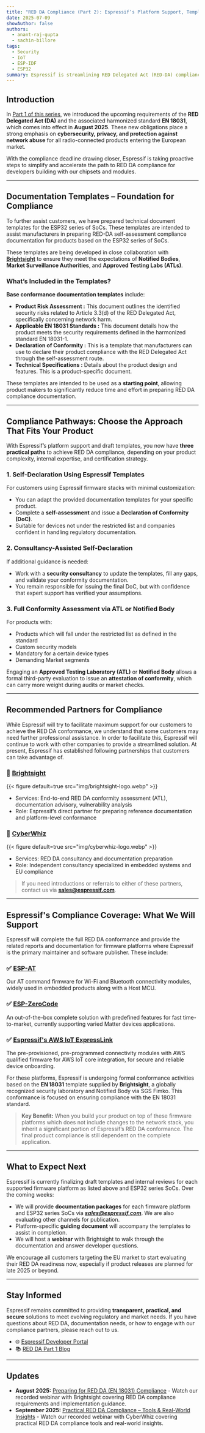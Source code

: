 ```yaml
---
title: "RED DA Compliance (Part 2): Espressif’s Platform Support, Templates, and Pathways for Conformity"
date: 2025-07-09
showAuthor: false
authors:
  - anant-raj-gupta
  - sachin-billore
tags:
  - Security
  - IoT
  - ESP-IDF
  - ESP32
summary: Espressif is streamlining RED Delegated Act (RED-DA) compliance by providing pre-certified firmware platforms, documentation templates, and partner support to help developers meet the upcoming EN 18031 standard. With flexible pathways including self-declaration and third-party assessments, developers can accelerate EU market readiness for Aug 2025 and beyond.
---
```


## Introduction

In [Part 1 of this series](https://developer.espressif.com/blog/2025/04/esp32-red-da-en18031-compliance-guide/), we introduced the upcoming requirements of the **RED Delegated Act (DA)** and the associated harmonized standard **EN 18031**, which comes into effect in **August 2025**. These new obligations place a strong emphasis on **cybersecurity, privacy, and protection against network abuse** for all radio-connected products entering the European market.

With the compliance deadline drawing closer, Espressif is taking proactive steps to simplify and accelerate the path to RED DA compliance for developers building with our chipsets and modules.

---

## Documentation Templates – Foundation for Compliance

To further assist customers, we have prepared technical document templates for the ESP32 series of SoCs. These templates are intended to assist manufacturers in preparing RED-DA self-assessment compliance documentation for products based on the ESP32 series of SoCs.

These templates are being developed in close collaboration with **[Brightsight](https://www.brightsight.com/)** to ensure they meet the expectations of **Notified Bodies**, **Market Surveillance Authorities**, and **Approved Testing Labs (ATLs)**.

### What’s Included in the Templates?

**Base conformance documentation templates** include:

- **Product Risk Assessment :** This document outlines the identified security risks related to Article 3.3(d) of the RED Delegated Act, specifically concerning network harm.
- **Applicable EN 18031 Standards :** This document details how the product meets the security requirements defined in the harmonized standard EN 18031-1.
- **Declaration of Conformity :** This is a template that manufacturers can use to declare their product compliance with the RED Delegated Act through the self-assessment route.
- **Technical Specifications :** Details about the product design and features. This is a product-specific document.

These templates are intended to be used as a **starting point**, allowing product makers to significantly reduce time and effort in preparing RED DA compliance documentation.

---

## Compliance Pathways: Choose the Approach That Fits Your Product

With Espressif’s platform support and draft templates, you now have **three practical paths** to achieve RED DA compliance, depending on your product complexity, internal expertise, and certification strategy.

### **1. Self-Declaration Using Espressif Templates**

For customers using Espressif firmware stacks with minimal customization:

* You can adapt the provided documentation templates for your specific product.
* Complete a **self-assessment** and issue a **Declaration of Conformity (DoC)**.
* Suitable for devices not under the restricted list and companies confident in handling regulatory documentation.

### **2. Consultancy-Assisted Self-Declaration**

If additional guidance is needed:

* Work with a **security consultancy** to update the templates, fill any gaps, and validate your conformity documentation.
* You remain responsible for issuing the final DoC, but with confidence that expert support has verified your assumptions.

### **3. Full Conformity Assessment via ATL or Notified Body**

For products with:

* Products which will fall under the restricted list as defined in the standard
* Custom security models
* Mandatory for a certain device types
* Demanding Market segments

Engaging an **Approved Testing Laboratory (ATL)** or **Notified Body** allows a formal third-party evaluation to issue an **attestation of conformity**, which can carry more weight during audits or market checks.

---

## Recommended Partners for Compliance

While Espressif will try to facilitate maximum support for our customers to achieve the RED DA conformance, we understand that some customers may need further professional assistance. In order to facilitate this, Espressif will continue to work with other companies to provide a streamlined solution. At present, Espressif has established following partnerships that customers can take advantage of.

### 🔸 [**Brightsight**](https://www.brightsight.com/)
{{< figure default=true src="img/brightsight-logo.webp" >}}
* Services: End-to-end RED DA conformity assessment (ATL), documentation advisory, vulnerability analysis
* Role: Espressif’s direct partner for preparing reference documentation and platform-level conformance

### 🔸 [**CyberWhiz**](https://www.cyberwhiz.co.uk/)
{{< figure default=true src="img/cyberwhiz-logo.webp" >}}
* Services: RED DA consultancy and documentation preparation
* Role: Independent consultancy specialized in embedded systems and EU compliance

> If you need introductions or referrals to either of these partners, contact us via **[sales@espressif.com](mailto:sales@espressif.com)**.

---

## Espressif's Compliance Coverage: What We Will Support

Espressif will complete the full RED DA conformance and provide the related reports and documentation for firmware platforms where Espressif is the primary maintainer and software publisher. These include:

### ✅ **[ESP-AT](https://docs.espressif.com/projects/esp-at/en/release-v2.2.0.0_esp8266/index.html)**

Our AT command firmware for Wi-Fi and Bluetooth connectivity modules, widely used in embedded products along with a Host MCU.

### ✅ **[ESP-ZeroCode](https://zerocode.espressif.com/)**

An out-of-the-box complete solution with predefined features for fast time-to-market, currently supporting varied Matter devices applications.

### ✅ **[Espressif's AWS IoT ExpressLink](https://www.espressif.com/en/solutions/device-connectivity/esp-aws-iot-expresslink)**

The pre-provisioned, pre-programmed connectivity modules with AWS qualified  firmware for AWS IoT core integration, for secure and reliable device onboarding.

For these platforms, Espressif is undergoing formal conformance activities based on the **EN 18031** template supplied by **Brightsight**, a globally recognized security laboratory and Notified Body via SGS Fimko. This conformance is focused on ensuring compliance with the EN 18031 standard.

> **Key Benefit:** When you build your product on top of these firmware platforms which does not include changes to the network stack, you inherit a significant portion of Espressif’s RED DA conformance. The final product compliance is still dependent on the complete application.

---

## What to Expect Next

Espressif is currently finalizing draft templates and internal reviews for each supported firmware platform as listed above and ESP32 series SoCs. Over the coming weeks:

* We will provide **documentation packages** for each firmware platform and ESP32 series SoCs via [***sales@espressif.com***](mailto:sales@espressif.com). We are also evaluating other channels for publication.
* Platform-specific **guiding document** will accompany the templates to assist in completion.
* We will host a **webinar** with Brightsight to walk through the documentation and answer developer questions.

We encourage all customers targeting the EU market to start evaluating their RED DA readiness now, especially if product releases are planned for late 2025 or beyond.

---

## Stay Informed

Espressif remains committed to providing **transparent, practical, and secure** solutions to meet evolving regulatory and market needs. If you have questions about RED DA, documentation needs, or how to engage with our compliance partners, please reach out to us.

- 🌐 [Espressif Developer Portal](https://developer.espressif.com)
- 📚 [RED DA Part 1 Blog](https://developer.espressif.com/blog/2025/04/esp32-red-da-en18031-compliance-guide/)

---

## Updates

- **August 2025:** [Preparing for RED DA (EN 18031) Compliance](https://www.youtube.com/watch?v=j-qSfqoy_Wg) - Watch our recorded webinar with Brightsight covering RED DA compliance requirements and implementation guidance.
- **September 2025:** [Practical RED DA Compliance – Tools & Real-World Insights](https://www.youtube.com/watch?v=gOt1so_r0H8) - Watch our recorded webinar with CyberWhiz covering practical RED DA compliance tools and real-world insights.
